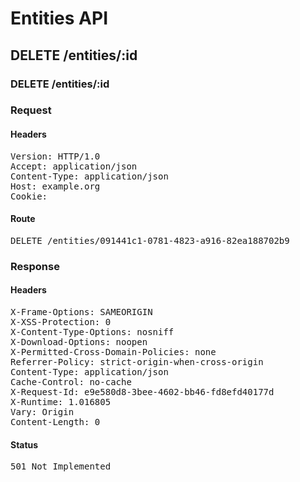 # Entities API



## DELETE /entities/:id

### DELETE /entities/:id
### Request

#### Headers

<pre>Version: HTTP/1.0
Accept: application/json
Content-Type: application/json
Host: example.org
Cookie: </pre>

#### Route

<pre>DELETE /entities/091441c1-0781-4823-a916-82ea188702b9</pre>

### Response

#### Headers

<pre>X-Frame-Options: SAMEORIGIN
X-XSS-Protection: 0
X-Content-Type-Options: nosniff
X-Download-Options: noopen
X-Permitted-Cross-Domain-Policies: none
Referrer-Policy: strict-origin-when-cross-origin
Content-Type: application/json
Cache-Control: no-cache
X-Request-Id: e9e580d8-3bee-4602-bb46-fd8efd40177d
X-Runtime: 1.016805
Vary: Origin
Content-Length: 0</pre>

#### Status

<pre>501 Not Implemented</pre>

